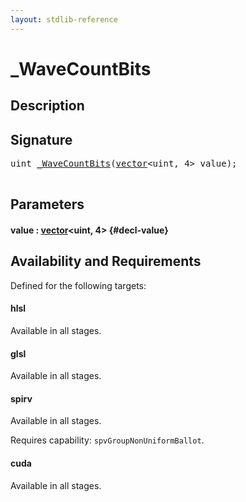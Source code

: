 ```yaml
---
layout: stdlib-reference
---
```


# \_WaveCountBits

## Description





## Signature 

<pre>
uint <a href="/stdlib-reference/global-decls/WaveCountBits">_WaveCountBits</a>(<a href="/stdlib-reference/types/vector/index">vector</a>&lt;uint, 4&gt; <span class='code_param'>value</span>);

</pre>

## Parameters

#### value  : [vector](/stdlib-reference/types/vector/index)\<uint, 4\> {#decl-value}

## Availability and Requirements

Defined for the following targets:

#### hlsl
Available in all stages.

#### glsl
Available in all stages.

#### spirv
Available in all stages.

Requires capability: `spvGroupNonUniformBallot`.
#### cuda
Available in all stages.



